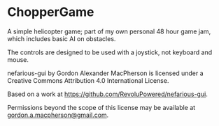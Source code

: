 # ChopperGame
A simple helicopter game; part of my own personal 48 hour game jam, which includes basic AI on obstacles.

The controls are designed to be used with a joystick, not keyboard and mouse.

nefarious-gui by Gordon Alexander MacPherson is licensed under a Creative Commons Attribution 4.0 International License.

Based on a work at https://github.com/RevoluPowered/nefarious-gui.

Permissions beyond the scope of this license may be available at gordon.a.macpherson@gmail.com.
